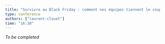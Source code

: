 ```yaml
---
title: "Survivre au Black Friday : comment nos équipes tiennent le coup"
type: conference
authors: ["laurent-clouet"]
time: "16:30"
---
```


*To be completed*
